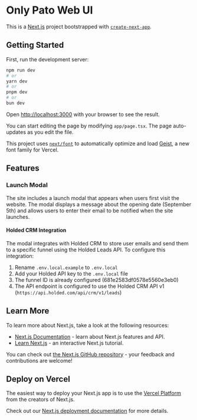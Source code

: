 # Only Pato Web UI

This is a [Next.js](https://nextjs.org) project bootstrapped with [`create-next-app`](https://nextjs.org/docs/app/api-reference/cli/create-next-app).

## Getting Started

First, run the development server:

```bash
npm run dev
# or
yarn dev
# or
pnpm dev
# or
bun dev
```

Open [http://localhost:3000](http://localhost:3000) with your browser to see the result.

You can start editing the page by modifying `app/page.tsx`. The page auto-updates as you edit the file.

This project uses [`next/font`](https://nextjs.org/docs/app/building-your-application/optimizing/fonts) to automatically optimize and load [Geist](https://vercel.com/font), a new font family for Vercel.

## Features

### Launch Modal

The site includes a launch modal that appears when users first visit the website. The modal displays a message about the opening date (September 5th) and allows users to enter their email to be notified when the site launches.

#### Holded CRM Integration

The modal integrates with Holded CRM to store user emails and send them to a specific funnel using the Holded Leads API. To configure this integration:

1. Rename `.env.local.example` to `.env.local`
2. Add your Holded API key to the `.env.local` file
3. The funnel ID is already configured (681e2583df0578e5560e3eb0)
4. The API endpoint is configured to use the Holded CRM API v1 (`https://api.holded.com/api/crm/v1/leads`)

## Learn More

To learn more about Next.js, take a look at the following resources:

- [Next.js Documentation](https://nextjs.org/docs) - learn about Next.js features and API.
- [Learn Next.js](https://nextjs.org/learn) - an interactive Next.js tutorial.

You can check out [the Next.js GitHub repository](https://github.com/vercel/next.js) - your feedback and contributions are welcome!

## Deploy on Vercel

The easiest way to deploy your Next.js app is to use the [Vercel Platform](https://vercel.com/new?utm_medium=default-template&filter=next.js&utm_source=create-next-app&utm_campaign=create-next-app-readme) from the creators of Next.js.

Check out our [Next.js deployment documentation](https://nextjs.org/docs/app/building-your-application/deploying) for more details.
